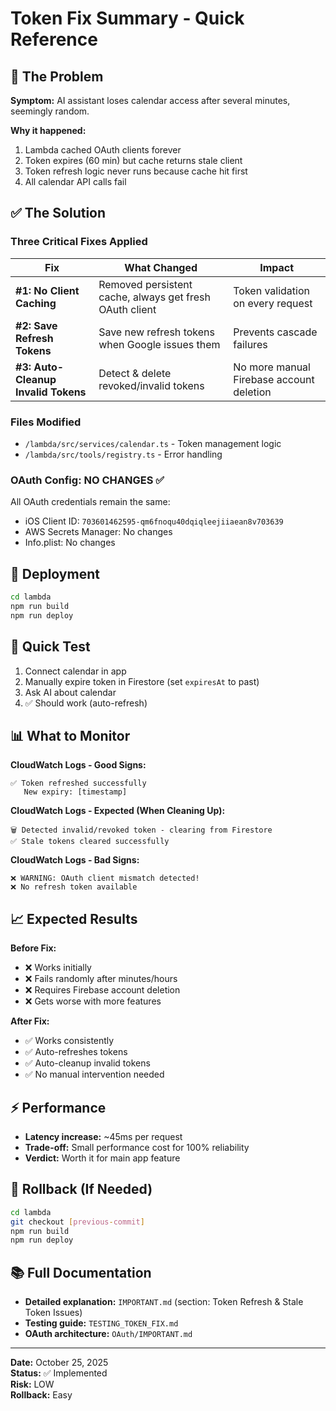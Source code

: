 # Token Fix Summary - Quick Reference

## 🎯 The Problem

**Symptom:** AI assistant loses calendar access after several minutes, seemingly random.

**Why it happened:**

1. Lambda cached OAuth clients forever
2. Token expires (60 min) but cache returns stale client
3. Token refresh logic never runs because cache hit first
4. All calendar API calls fail

## ✅ The Solution

### Three Critical Fixes Applied

| Fix                                 | What Changed                                            | Impact                                   |
| ----------------------------------- | ------------------------------------------------------- | ---------------------------------------- |
| **#1: No Client Caching**           | Removed persistent cache, always get fresh OAuth client | Token validation on every request        |
| **#2: Save Refresh Tokens**         | Save new refresh tokens when Google issues them         | Prevents cascade failures                |
| **#3: Auto-Cleanup Invalid Tokens** | Detect & delete revoked/invalid tokens                  | No more manual Firebase account deletion |

### Files Modified

- `/lambda/src/services/calendar.ts` - Token management logic
- `/lambda/src/tools/registry.ts` - Error handling

### OAuth Config: NO CHANGES ✅

All OAuth credentials remain the same:

- iOS Client ID: `703601462595-qm6fnoqu40dqiqleejiiaean8v703639`
- AWS Secrets Manager: No changes
- Info.plist: No changes

## 🚀 Deployment

```bash
cd lambda
npm run build
npm run deploy
```

## 🧪 Quick Test

1. Connect calendar in app
2. Manually expire token in Firestore (set `expiresAt` to past)
3. Ask AI about calendar
4. ✅ Should work (auto-refresh)

## 📊 What to Monitor

**CloudWatch Logs - Good Signs:**

```
✅ Token refreshed successfully
   New expiry: [timestamp]
```

**CloudWatch Logs - Expected (When Cleaning Up):**

```
🗑️ Detected invalid/revoked token - clearing from Firestore
✅ Stale tokens cleared successfully
```

**CloudWatch Logs - Bad Signs:**

```
❌ WARNING: OAuth client mismatch detected!
❌ No refresh token available
```

## 📈 Expected Results

**Before Fix:**

- ❌ Works initially
- ❌ Fails randomly after minutes/hours
- ❌ Requires Firebase account deletion
- ❌ Gets worse with more features

**After Fix:**

- ✅ Works consistently
- ✅ Auto-refreshes tokens
- ✅ Auto-cleanup invalid tokens
- ✅ No manual intervention needed

## ⚡ Performance

- **Latency increase:** ~45ms per request
- **Trade-off:** Small performance cost for 100% reliability
- **Verdict:** Worth it for main app feature

## 🔄 Rollback (If Needed)

```bash
cd lambda
git checkout [previous-commit]
npm run build
npm run deploy
```

## 📚 Full Documentation

- **Detailed explanation:** `IMPORTANT.md` (section: Token Refresh & Stale Token Issues)
- **Testing guide:** `TESTING_TOKEN_FIX.md`
- **OAuth architecture:** `OAuth/IMPORTANT.md`

---

**Date:** October 25, 2025  
**Status:** ✅ Implemented  
**Risk:** LOW  
**Rollback:** Easy
